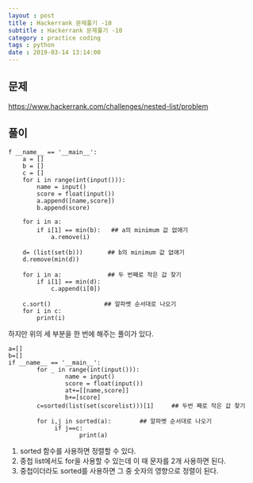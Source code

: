```yaml
---
layout : post
title : Hackerrank 문제풀기 -10
subtitle : Hackerrank 문제풀기 -10
category : practice coding
tags : python
date : 2019-03-14 13:14:00
---
```


## 문제

https://www.hackerrank.com/challenges/nested-list/problem

## 풀이

~~~
f __name__ == '__main__':
    a = []
    b = []
    c = []
    for i in range(int(input())):
        name = input()
        score = float(input())
        a.append([name,score])  
        b.append(score)  

    for i in a:
        if i[1] == min(b):   ## a의 minimum 값 없애기
            a.remove(i)   

    d= (list(set(b)))       ## b의 minimum 값 없애기
    d.remove(min(d))

    for i in a:             ## 두 번째로 작은 값 찾기
        if i[1] == min(d):
            c.append(i[0])

    c.sort()               ## 알파벳 순서대로 나오기
    for i in c:
        print(i)
~~~

하지만 위의 세 부분을 한 번에 해주는 풀이가 있다.

~~~
a=[]
b=[]
if __name__ == '__main__':
        for _ in range(int(input())):
                name = input()
                score = float(input())
                at+=[[name,score]]
                b+=[score]
        c=sorted(list(set(scorelist)))[1]     ## 두번 째로 작은 값 찾기

        for i,j in sorted(a):        ## 알파벳 순서대로 나오기
             if j==c:
                    print(a)
~~~
1. sorted 함수를 사용하면 정렬할 수 있다.
2. 중첩 list에서도 for을 사용할 수 있는데 이 때 문자를 2개 사용하면 된다.
3. 중첩이더라도 sorted를 사용하면 그 중 숫자의 영향으로 정렬이 된다.
